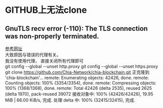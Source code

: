 # GITHUB上无法clone
## GnuTLS recv error (-110): The TLS connection was non-properly terminated.  
[参考网址](https://blog.frytea.com/archives/421/)  
大致原因与错误的代理有关。  
我没有使用代理， 直接关闭所有代理即可  
git config --global --unset http.proxy
git config --global --unset https.proxy
git clone https://github.com/Chia-Network/chia-blockchain.git
正克隆到 'chia-blockchain'...
remote: Enumerating objects: 42426, done.
remote: Counting objects: 100% (3354/3354), done.
remote: Compressing objects: 100% (1368/1368), done.
remote: Total 42426 (delta 2535), reused 2625 (delta 1970), pack-reused 39072
接收对象中: 100% (42426/42426), 19.95 MiB | 66.00 KiB/s, 完成.
处理 delta 中: 100% (32415/32415), 完成.
